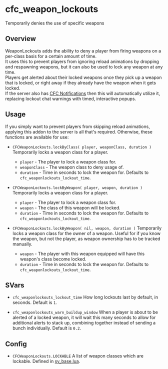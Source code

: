 # cfc_weapon_lockouts
Temporarily denies the use of specific weapons

## Overview
WeaponLockouts adds the ability to deny a player from firing weapons on a per-class basis for a certain amount of time.  
It uses this to prevent players from ignoring reload animations by dropping and respawning weapons, but it can also be used to lock any weapon at any time.  
Players get alerted about their locked weapons once they pick up a weapon that is locked, or right away if they already have the weapon when it gets locked.  
If the server also has [CFC Notifications](https://github.com/CFC-Servers/cfc_notifications/ "CFC Notifications") then this will automatically utilize it, replacing lockout chat warnings with timed, interactive popups.  

## Usage
If you simply want to prevent players from skipping reload animations, applying this addon to the server is all that's required.
Otherwise, these functions are available for use:

- `CFCWeaponLockouts.lockByClass( player, weaponClass, duration )`
Temporarily locks a weapon class for a player.
  - `player` - The player to lock a weapon class for.
  - `weaponClass` - The weapon class to deny usage of.
  - `duration` - Time in seconds to lock the weapon for. Defaults to `cfc_weaponlockouts_lockout_time`.

- `CFCWeaponLockouts.lockByWeapon( player, weapon, duration )`
Temporarily locks a weapon class for a player.
  - `player` - The player to lock a weapon class for.
  - `weapon` - The class of this weapon will be locked.
  - `duration` - Time in seconds to lock the weapon for. Defaults to `cfc_weaponlockouts_lockout_time`.

- `CFCWeaponLockouts.lockByWeapon( nil, weapon, duration )`
Temporarily locks a weapon class for the owner of a weapon. Useful for if you know the weapon, but not the player, as weapon ownership has to be tracked manually.
  - `weapon` - The player with this weapon equipped will have this weapon's class become locked.
  - `duration` - Time in seconds to lock the weapon for. Defaults to `cfc_weaponlockouts_lockout_time`.

## SVars
- `cfc_weaponlockouts_lockout_time`
How long lockouts last by default, in seconds. Default is `1`.

- `cfc_weaponlockouts_warn_buildup_window`
When a player is about to be alerted of a locked weapon, it will wait this many seconds to allow for additional alerts to stack up, combining together instead of sending a bunch individually. Default is `0.2`.

## Config
- `CFCWeaponLockouts.LOCKABLE`
A list of weapon classes which are lockable. Defined in [sv_base.lua](https://github.com/CFC-Servers/cfc_weapon_lockouts/blob/master/lua/cfc_weapon_lockouts/shared/sv_base.lua "sv_base").
